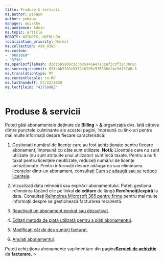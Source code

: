 ```yaml
---
title: Produse & servicii
ms.author: pebaum
author: pebaum
manager: mnirkhe
ms.audience: Admin
ms.topic: article
ROBOTS: NOINDEX, NOFOLLOW
localization_priority: Normal
ms.collection: Adm_O365
ms.custom:
- "9001669"
- "3736"
ms.openlocfilehash: d2d1599809c3c36c9a46e47a3caf3ccf32c38c8c
ms.sourcegitcommit: 631cbb5f03e5371f0995e976536d24e9d13746c3
ms.translationtype: MT
ms.contentlocale: ro-RO
ms.lasthandoff: 04/22/2020
ms.locfileid: "43758802"
---
```

# <a name="products--services"></a>Produse & servicii

Puteți găsi abonamentele deținute de **Billing** > [**&**](https://go.microsoft.com/fwlink/p/?linkid=842054) organizația dvs. Iată câteva dintre punctele culminante ale acestei pagini, împreună cu link-uri pentru mai multe informații despre fiecare caracteristică:

1. Gestionați numărul de licențe care au fost achiziționate pentru fiecare abonament, împreună cu câte sunt utilizate.  **Notă:** Licențele care nu sunt utilizate (nu sunt atribuite unui utilizator) sunt încă taxate.  Pentru a nu fi taxat pentru licențele neutilizate, reduceți numărul de licențe achiziționate. Pentru informații despre adăugarea sau eliminarea licențelor dintr-un abonament, consultați [Cum se adaugă sau se reduce licențele](https://docs.microsoft.com/alchemyinsights/how-to-add-or-reduce-licenses).

2. Vizualizați data reînnoirii sau expirării abonamentului.  Puteți gestiona reînnoirea făcând clic pe linkul **de editare** de lângă **Rereînnoiți/expiră** la data.  Consultați [Reînnoirea Microsoft 365 pentru firme](https://go.microsoft.com/fwlink/?linkid=2119216) pentru mai multe informații despre se gestionează facturarea recurentă.

3. [Reactivați un abonament expirat sau dezactivat](https://go.microsoft.com/fwlink/?linkid=2117519).

4. [Editați metoda de plată utilizată pentru a plăti abonamentul](https://go.microsoft.com/fwlink/?linkid=2117167).

5. [Modificați cât de des sunteți facturat](https://go.microsoft.com/fwlink/?linkid=2119112).

6. [Anulați abonamentul](https://go.microsoft.com/fwlink/?linkid=2119113).

Puteți achiziționa abonamente suplimentare din pagina[**Servicii de achiziție**](https://go.microsoft.com/fwlink/p/?linkid=868433) de **facturare.** > 
